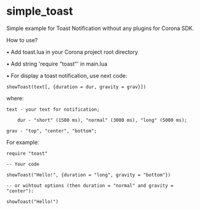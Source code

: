 # simple_toast
Simple example for Toast Notification without any plugins for Corona SDK.

How to use?

• Add toast.lua in your Corona project root directory

• Add string 'require "toast"' in main.lua

• For display a toast notification, use next code:

	showToast(text[, {duration = dur, gravity = grav}])
  
  where:	
	
    text - your text for notification;
		
		dur - "short" (1500 ms), "normal" (3000 ms), "long" (5000 ms);
		
    grav - "top", "center", "bottom";
    
For example:

	require "toast"
	
	-- Your code
	
	showToast("Hello!", {duration = "long", gravity = "bottom"})
	
	-- or wihtout options (then duration = "normal" and gravity = "center"):
	
	showToast("Hello!")
